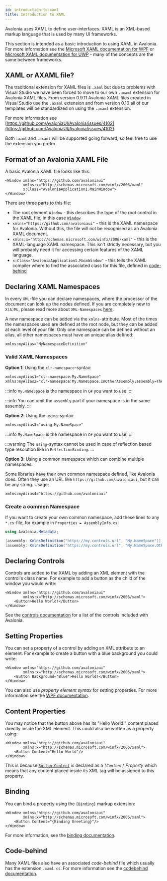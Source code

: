```yaml
---
id: introduction-to-xaml
title: Introduction to XAML
---
```


Avalonia uses XAML to define user-interfaces. XAML is an XML-based markup language that is used by many UI frameworks.

This section is intended as a basic introduction to using XAML in Avalonia. For more information see the [Microsoft XAML documentation for WPF](https://docs.microsoft.com/en-us/dotnet/framework/wpf/advanced/xaml-overview-wpf) or [Microsoft XAML documentation for UWP](https://docs.microsoft.com/en-us/windows/uwp/xaml-platform/xaml-overview) - many of the concepts are the same between frameworks.

## XAML or AXAML file? <a id="xaml-or-axaml-file"></a>

The traditional extension for XAML files is `.xaml` but due to problems with Visual Studio we have been forced to move to our own `.axaml` extension for Avalonia XAML files. From version 0.9.11 Avalonia XAML files created in Visual Studio use the `.axaml` extension and from version 0.10 all of our templates will be standardized on using the `.axaml` extension.

For more information see [https://github.com/AvaloniaUI/Avalonia/issues/4102](https://github.com/AvaloniaUI/Avalonia/issues/4102).

Both `.xaml` and `.axaml` will be supported going forward, so feel free to use the extension you prefer.

## Format of an Avalonia XAML File <a id="format-of-an-avalonia-xaml-file"></a>

A basic Avalonia XAML file looks like this:

```markup
<Window xmlns="https://github.com/avaloniaui"
        xmlns:x="http://schemas.microsoft.com/winfx/2006/xaml"
        x:Class="AvaloniaApplication1.MainWindow">
</Window>
```

There are three parts to this file:

* The root element `Window` - this describes the type of the root control in the XAML file; in this case [`Window`](http://reference.avaloniaui.net/api/Avalonia.Controls/Window/)
* `xmlns="https://github.com/avaloniaui"` - this is the XAML namespace for Avalonia. Without this, the file will not be recognised as an Avalonia XAML document.
* `xmlns:x="http://schemas.microsoft.com/winfx/2006/xaml"` - this is the XAML-language XAML namespace. This isn't strictly necessary, but you will probably need it for accessing certain features of the XAML language.
* `x:Class="AvaloniaApplication1.MainWindow"` - this tells the XAML compiler where to find the associated class for this file, defined in [code-behind](https://docs.avaloniaui.net/guides/basics/code-behind)

## Declaring XAML Namespaces

In every `XML`-file you can declare namespaces, where the processor of the document can look up the nodes defined. If you are completely new to `X(A)ML`, please read more about `XML-Namespaces` [here](https://docs.microsoft.com/en-us/dotnet/standard/data/xml/managing-namespaces-in-an-xml-document).

A new namespace can be added via the `xmlns`-attribute. Most of the times the namespaces used are defined at the root node, but they can be added at each level of your file. Only one namespace can be defined without an alias, all other namespaces must have an unique alias defined: 

```xml
xmlns:myAlias="MyNamespaceDefinition"
```

### Valid XAML Namespaces

**Option 1**: Using the `clr-namespace`-syntax: 

```xml
xmlns:myAlias1="clr-namespace:My.NameSpace"
xmlns:myAlias2="clr-namespace:My.NameSpace.InOtherAssembly;assembly=TheOtherAssembly"
```

:::info
`My.NameSpace` is the namespace in `C#` you want to use. 
:::

:::info
You can omit the `assembly` part if your namespace is in the same assembly. 
:::

**Option 2**: Using the `using`-syntax: 

```xml
xmlns:myAlias3="using:My.NameSpace"
```

:::info
`My.NameSpace` is the namespace in `C#` you want to use.
:::

:::warning
The `using`-syntax cannot be used in case of reflection based type resolution like in `ReflectionBinding`. 
:::

**Option 3**: Using a common namespace which can combine multiple namespaces: 

Some libraries have their own common namespace defined, like Avalonia does. Often they use an URL like `https://github.com/avaloniaui`, but it can be any string. Usage: 

```xml
xmlns:myAlias4="https://github.com/avaloniaui"
```

### Create a common Namespace

If you want to create your own common namespace, add these lines to any `*.cs`-file, for example in `Properties ► AssemblyInfo.cs`:

```cs
using Avalonia.Metadata;

[assembly: XmlnsDefinition("https://my.controls.url", "My.NameSpace")]
[assembly: XmlnsDefinition("https://my.controls.url", "My.NameSpace.Other")]
```

## Declaring Controls <a id="declaring-controls"></a>

Controls are added to the XAML by adding an XML element with the control's class name. For example to add a button as the child of the window you would write:

```markup
<Window xmlns="https://github.com/avaloniaui"
        xmlns:x="http://schemas.microsoft.com/winfx/2006/xaml">
    <Button>Hello World!</Button>
</Window>
```

See the [controls documentation](https://docs.avaloniaui.net/docs/controls) for a list of the controls included with Avalonia.

## Setting Properties <a id="setting-properties"></a>

You can set a property of a control by adding an XML attribute to an element. For example to create a button with a blue background you could write:

```markup
<Window xmlns="https://github.com/avaloniaui"
        xmlns:x="http://schemas.microsoft.com/winfx/2006/xaml">
    <Button Background="Blue">Hello World!</Button>
</Window>
```

You can also use _property element syntax_ for setting properties. For more information see the [WPF documentation](https://docs.microsoft.com/en-us/dotnet/framework/wpf/advanced/xaml-overview-wpf#property-element-syntax).

## Content Properties <a id="content-properties"></a>

You may notice that the button above has its "Hello World!" content placed directly inside the XML element. This could also be written as a property using:

```markup
<Window xmlns="https://github.com/avaloniaui"
        xmlns:x="http://schemas.microsoft.com/winfx/2006/xaml">
    <Button Content="Hello World"/>
</Window>
```

This is because [`Button.Content`](http://reference.avaloniaui.net/api/Avalonia.Controls/ContentControl/) is declared as a _`[Content]` Property_ which means that any content placed inside its XML tag will be assigned to this property.

## Binding <a id="binding"></a>

You can bind a property using the `{Binding}` markup extension:

```markup
<Window xmlns="https://github.com/avaloniaui"
        xmlns:x="http://schemas.microsoft.com/winfx/2006/xaml">
    <Button Content="{Binding Greeting}"/>
</Window>
```

For more information, see the [binding documentation](https://docs.avaloniaui.net/docs/data-binding).

## Code-behind <a id="code-behind"></a>

Many XAML files also have an associated _code-behind_ file which usually has the extension `.xaml.cs`. For more information see the [codebehind documentation](https://docs.avaloniaui.net/guides/basics/code-behind).
